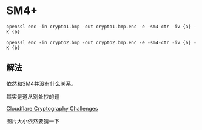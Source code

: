 # SM4+
```openssl enc -in crypto1.bmp -out crypto1.bmp.enc -e -sm4-ctr -iv {a} -K {b}```

```openssl enc -in crypto2.bmp -out crypto2.bmp.enc -e -sm4-ctr -iv {a} -K {b}```

## 解法
依然和SM4并没有什么关系。

其实是道从别处抄的题

[Cloudflare Cryptography Challenges](https://blog.cloudflare.com/concise-post-christmas-cryptographic-challenges/)

图片大小依然要猜一下
